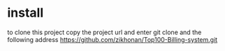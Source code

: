  # install
 to clone this project copy the project url and enter git clone  and the following address
 https://github.com/zikhonan/Top100-Billing-system.git
